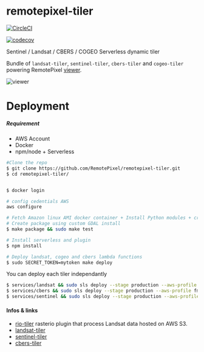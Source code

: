 # remotepixel-tiler

[![CircleCI](https://circleci.com/gh/RemotePixel/remotepixel-tiler.svg?style=svg)](https://circleci.com/gh/RemotePixel/remotepixel-tiler)

[![codecov](https://codecov.io/gh/RemotePixel/remotepixel-tiler/branch/master/graph/badge.svg)](https://codecov.io/gh/RemotePixel/remotepixel-tiler)

Sentinel / Landsat / CBERS / COGEO Serverless dynamic tiler

Bundle of `landsat-tiler`, `sentinel-tiler`, `cbers-tiler` and `cogeo-tiler` powering RemotePixel [viewer](https://viewer.remotepixel.ca).

![viewer](https://user-images.githubusercontent.com/10407788/34139036-873c23e2-e440-11e7-9699-a2da6046a494.jpg)

# Deployment

##### Requirement
  - AWS Account
  - Docker
  - npm/node + Serverless

```bash
#Clone the repo
$ git clone https://github.com/RemotePixel/remotepixel-tiler.git
$ cd remotepixel-tiler/


$ docker login

# config cedentials AWS
aws configure

# Fetch Amazon linux AMI docker container + Install Python modules + create package
# Create package using custom GDAL install
$ make package && sudo make test

# Install serverless and plugin
$ npm install

# Deploy landsat, cogeo and cbers lambda functions
$ sudo SECRET_TOKEN=mytoken make deploy
```

You can deploy each tiler independantly

```bash
$ services/landsat && sudo sls deploy --stage production --aws-profile fm
$ services/cbers && sudo sls deploy --stage production --aws-profile fm
$ services/sentinel && sudo sls deploy --stage production --aws-profile fm
```

#### Infos & links
- [rio-tiler](https://github.com/mapbox/rio-tiler) rasterio plugin that process Landsat data hosted on AWS S3.
- [landsat-tiler](https://github.com/mapbox/landsat-tiler)
- [sentinel-tiler](https://github.com/mapbox/sentinel-tiler)
- [cbers-tiler](https://github.com/mapbox/cbers-tiler)
